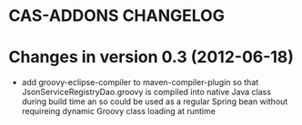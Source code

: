 # CAS-ADDONS CHANGELOG

Changes in version 0.3 (2012-06-18)
===================================

* add groovy-eclipse-compiler to maven-compiler-plugin so that JsonServiceRegistryDao.groovy is compiled into native Java class during build time an so could be used as a regular Spring bean without requireing dynamic Groovy class loading at runtime


